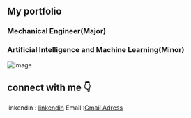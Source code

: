 ## My portfolio 

### **Mechanical Engineer(Major)**
### **Artificial Intelligence and Machine Learning(Minor)**

![image](https://github.com/22MH1A0316/charltonszulu.github.io/assets/170931699/7e8b3e82-a646-4b76-aca3-4212cd7f738c)

## connect with me 👇

linkendin : [linkendin](https://www.linkedin.com/in/charlton-zulu-897ab8270/)
Email     :[Gmail Adress](https://mail.google.com/mail/u/0/#inbox)

